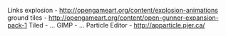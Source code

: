

Links
explosion - http://opengameart.org/content/explosion-animations
ground tiles - http://opengameart.org/content/open-gunner-expansion-pack-1
Tiled - ...
GIMP - ...
Particle Editor - http://apparticle.pjer.ca/